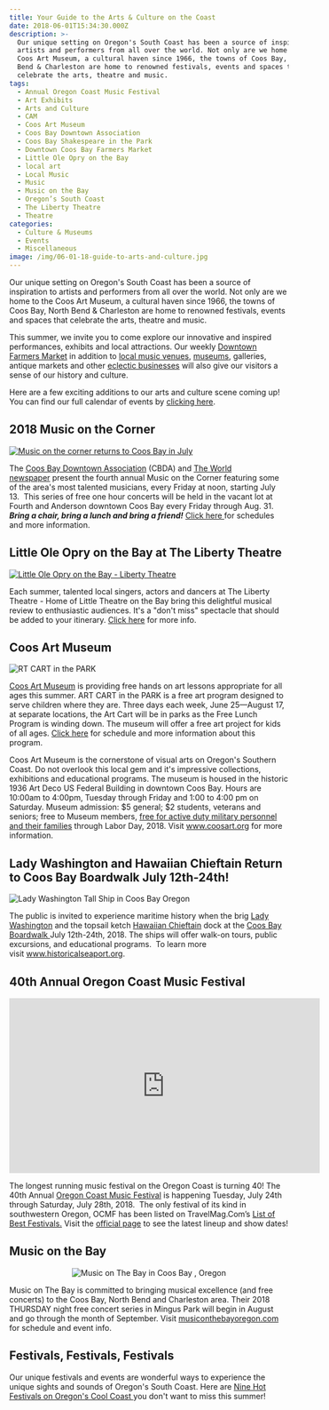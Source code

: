 ```yaml
---
title: Your Guide to the Arts & Culture on the Coast
date: 2018-06-01T15:34:30.000Z
description: >-
  Our unique setting on Oregon's South Coast has been a source of inspiration to
  artists and performers from all over the world. Not only are we home to the
  Coos Art Museum, a cultural haven since 1966, the towns of Coos Bay, North
  Bend & Charleston are home to renowned festivals, events and spaces that
  celebrate the arts, theatre and music.
tags:
  - Annual Oregon Coast Music Festival
  - Art Exhibits
  - Arts and Culture
  - CAM
  - Coos Art Museum
  - Coos Bay Downtown Association
  - Coos Bay Shakespeare in the Park
  - Downtown Coos Bay Farmers Market
  - Little Ole Opry on the Bay
  - local art
  - Local Music
  - Music
  - Music on the Bay
  - Oregon’s South Coast
  - The Liberty Theatre
  - Theatre
categories:
  - Culture & Museums
  - Events
  - Miscellaneous
image: /img/06-01-18-guide-to-arts-and-culture.jpg
---
```

<p style="text-align: left;">Our unique setting on Oregon's South Coast has been a source of inspiration to artists and performers from all over the world. Not only are we home to the Coos Art Museum, a cultural haven since 1966, the towns of Coos Bay, North Bend &amp; Charleston are home to renowned festivals, events and spaces that celebrate the arts, theatre and music.</p>

<p style="text-align: left;">This summer, we invite you to come explore our innovative and inspired performances, exhibits and local attractions. Our weekly <a href="https://www.facebook.com/CoosBayFarmersMarket/">Downtown Farmers Market</a> in addition to <a href="/blog/2017-03-14-wheres-the-best-place-to-check-out-local-music-in-the-coos-bay-north-bend-area/">local music venues</a>, <a href="/art-history-culture/">museums</a>, galleries, antique markets and other <a href="/shopping/">eclectic businesses</a> will also give our visitors a sense of our history and culture.</p>

<p style="text-align: left;">Here are a few exciting additions to our arts and culture scene coming up! You can find our full calendar of events by <a href="/events/" target="_blank" rel="noopener noreferrer">clicking here</a>.</p>

<h2 style="text-align: left;">2018 Music on the Corner</h2>

<a href="https://theworldlink.com/lifestyles/go/music-on-the-corner-returns-to-coos-bay-on-july/article_b722c2b8-b1fd-5203-9c72-03a98f77b9a3.html">

![Music on the corner returns to Coos Bay in July](/img/5b0d7b5e31ef9.image_-674x410.jpg)

</a>

<p style="text-align: left;">The <a href="http://coosbaydowntown.org/">Coos Bay Downtown Association</a> (CBDA) and <a href="http://theworldlink.com/">The World newspaper</a> present the fourth annual Music on the Corner featuring some of the area's most talented musicians, every Friday at noon, starting July 13.  This series of free one hour concerts will be held in the vacant lot at Fourth and Anderson downtown Coos Bay every Friday through Aug. 31. <em><strong>Bring a chair, bring a lunch and bring a friend!</strong></em> <a href="https://theworldlink.com/lifestyles/go/music-on-the-corner-returns-to-coos-bay-on-july/article_b722c2b8-b1fd-5203-9c72-03a98f77b9a3.html">Click here </a>for schedules and more information.</p>

<h2>Little Ole Opry on the Bay at The Liberty Theatre</h2>

<a href="https://www.facebook.com/thelibertytheatrenorthbend/photos/a.438076686226610.106280.159672927400322/1018089231558683/?type=3&amp;theater" target="_blank" rel="noopener noreferrer">

![Little Ole Opry on the Bay - Liberty Theatre](/img/opry-2018-674x379.jpg)

</a>

Each summer, talented local singers, actors and dancers at The Liberty Theatre - Home of Little Theatre on the Bay bring this delightful musical review to enthusiastic audiences. It's a "don't miss" spectacle that should be added to your itinerary. <a href="http://thelibertytheatre.org/" target="_blank" rel="noopener noreferrer">Click here</a> for more info.

<h2 style="text-align: left;">Coos Art Museum</h2>

![RT CART in the PARK](/img/art-cart-2018-1-674x872.jpg)

<p style="text-align: left;"><a href="https://www.coosart.org/" target="_blank" rel="noopener noreferrer">Coos Art Museum</a> is providing free hands on art lessons appropriate for all ages this summer. ART CART in the PARK is a free art program designed to serve children where they are. Three days each week, June 25—August 17, at separate locations, the Art Cart will be in parks as the Free Lunch Program is winding down. The museum will offer a free art project for kids of all ages. <a href="https://www.coosart.org/art-cart-in-the-park/">Click here</a> for schedule and more information about this program.</p>

<p style="text-align: left;">Coos Art Museum is the cornerstone of visual arts on Oregon's Southern Coast. Do not overlook this local gem and it's impressive collections, exhibitions and educational programs. The museum is housed in the historic 1936 Art Deco US Federal Building in downtown Coos Bay. Hours are 10:00am to 4:00pm, Tuesday through Friday and 1:00 to 4:00 pm on Saturday. Museum admission: $5 general; $2 students, veterans and seniors; free to Museum members, <a href="/blog/2018-05-29-coos-art-museum-joins-list-of-blue-star-museums/">free for active duty military personnel and their families</a> through Labor Day, 2018. Visit <a href="https://www.coosart.org/" target="_blank" rel="noopener noreferrer">www.coosart.org</a> for more information.</p>

<h2>Lady Washington and Hawaiian Chieftain Return to Coos Bay Boardwalk July 12th-24th!</h2>

![Lady Washington Tall Ship in Coos Bay Oregon](/img/dsc_0077-674x447.jpg)

The public is invited to experience maritime history when the brig <a href="http://historicalseaport.org/about-us/our-vessels/lady-washington/" target="_blank" rel="noopener noreferrer">Lady Washington</a> and the topsail ketch <a href="http://historicalseaport.org/about-us/our-vessels/hawaiian-chieftain/" target="_blank" rel="noopener noreferrer">Hawaiian Chieftain</a> dock at the <a href="/our-area-coos-bay/" target="_blank" rel="noopener noreferrer">Coos Bay Boardwalk </a>July 12th-24th, 2018. The ships will offer walk-on tours, public excursions, and educational programs.  To learn more visit <a href="https://www.historicalseaport.org/faq/" target="_blank" rel="noopener noreferrer">www.historicalseaport.org</a>.

<h2 style="text-align: left;">40th Annual Oregon Coast Music Festival</h2>

<div style="text-align: left;"><iframe src="https://www.youtube.com/embed/WLugFtAOHs4" width="560" height="315" frameborder="0" allowfullscreen="allowfullscreen"></iframe></div>

<div style="text-align: center;">

<p style="text-align: left;">The longest running music festival on the Oregon Coast is turning 40! The 40th Annual <a href="/blog/2018-04-12-oregon-coast-music-festival-is-turning-40/" target="_blank" rel="noopener noreferrer">Oregon Coast Music Festival</a> is happening Tuesday, July 24th through Saturday, July 28th, 2018.  The only festival of its kind in southwestern Oregon, OCMF has been listed on TravelMag.Com’s <a href="http://www.travelmag.com/articles/festivals-oregon-summer/" target="_blank" rel="noopener noreferrer">List of Best Festivals.</a> Visit the <a href="http://www.oregoncoastmusic.org/" target="_blank" rel="noopener noreferrer">official page</a> to see the latest lineup and show dates!</p>

<h2 style="text-align: left;">Music on the Bay</h2>

![Music on The Bay in Coos Bay , Oregon](/img/28277154_10160143198160594_4746450053864096881_n-1-674x501.jpg)

<p style="text-align: left;">Music on The Bay is committed to bringing musical excellence (and free concerts) to the Coos Bay, North Bend and Charleston area. Their 2018 THURSDAY night free concert series in Mingus Park will begin in August and go through the month of September. Visit <a href="http://musiconthebayoregon.com/category/season-2018/" target="_blank" rel="noopener noreferrer">musiconthebayoregon.com</a> for schedule and event info.</p>

<h2 style="text-align: left;">Festivals, Festivals, Festivals</h2>

<p style="text-align: left;">Our unique festivals and events are wonderful ways to experience the unique sights and sounds of Oregon's South Coast. Here are <a href="/blog/2018-05-22-nine-hot-festivals-on-oregons-cool-coast-plan-your-trip-now/">Nine Hot Festivals on Oregon's Cool Coast </a>you don't want to miss this summer!</p>

</div>
